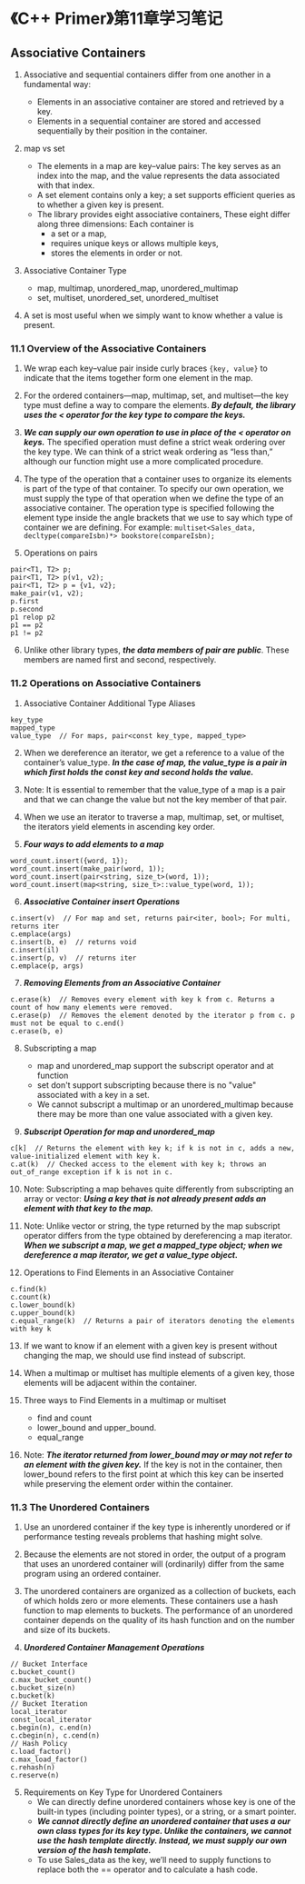 # 《C++ Primer》第11章学习笔记

## Associative Containers

1. Associative and sequential containers differ from one another in a fundamental way:
    - Elements in an associative container are stored and retrieved by a key. 
    - Elements in a sequential container are stored and accessed sequentially by their position in the container.

2. map vs set
    - The elements in a map are key–value pairs: The key serves as an index into the map, and the value represents the data associated with that index. 
    - A set element contains only a key; a set supports efficient queries as to whether a given key is present.
    - The library provides eight associative containers, These eight differ along three dimensions: Each container is 
        - a set or a map, 
        - requires unique keys or allows multiple keys, 
        - stores the elements in order or not.

3. Associative Container Type
    - map, multimap, unordered_map, unordered_multimap
    - set, multiset, unordered_set, unordered_multiset

4. A set is most useful when we simply want to know whether a value is present.

### 11.1 Overview of the Associative Containers

1. We wrap each key–value pair inside curly braces `{key, value}` to indicate that the items together form one element in the map.

2. For the ordered containers—map, multimap, set, and multiset—the key type must define a way to compare the elements. ***By default, the library uses the < operator for the key type to compare the keys.***

3. ***We can supply our own operation to use in place of the < operator on keys.*** The specified operation must define a strict weak ordering over the key type. We can think of a strict weak ordering as “less than,” although our function might use a more complicated procedure.

4. The type of the operation that a container uses to organize its elements is part of the type of that container. To specify our own operation, we must supply the type of that operation when we define the type of an associative container. The operation type is specified following the element type inside the angle brackets that we use to say which type of container we are defining. For example: `multiset<Sales_data, decltype(compareIsbn)*> bookstore(compareIsbn);`

5. Operations on pairs
```
pair<T1, T2> p;
pair<T1, T2> p(v1, v2);
pair<T1, T2> p = {v1, v2};
make_pair(v1, v2);
p.first
p.second
p1 relop p2
p1 == p2
p1 != p2
```

6. Unlike other library types, ***the data members of pair are public***. These members are named first and second, respectively.

### 11.2 Operations on Associative Containers

1. Associative Container Additional Type Aliases
```
key_type
mapped_type
value_type  // For maps, pair<const key_type, mapped_type>
```

2. When we dereference an iterator, we get a reference to a value of the container’s value_type. ***In the case of map, the value_type is a pair in which first holds the const key and second holds the value.***

3. Note: It is essential to remember that the value_type of a map is a pair and that we can change the value but not the key member of that pair.

4. When we use an iterator to traverse a map, multimap, set, or multiset, the iterators yield elements in ascending key order.

5. ***Four ways to add elements to a map***
```
word_count.insert({word, 1});
word_count.insert(make_pair(word, 1));
word_count.insert(pair<string, size_t>(word, 1));
word_count.insert(map<string, size_t>::value_type(word, 1));
```

6. ***Associative Container insert Operations***
```
c.insert(v)  // For map and set, returns pair<iter, bool>; For multi, returns iter
c.emplace(args) 
c.insert(b, e)  // returns void
c.insert(il)
c.insert(p, v)  // returns iter
c.emplace(p, args)
```

7. ***Removing Elements from an Associative Container***
```
c.erase(k)  // Removes every element with key k from c. Returns a count of how many elements were removed.
c.erase(p)  // Removes the element denoted by the iterator p from c. p must not be equal to c.end()
c.erase(b, e)
```

8. Subscripting a map
    - map and unordered_map support the subscript operator and at function
    - set don't support subscripting because there is no "value" associated with a key in a set.
    - We cannot subscript a multimap or an unordered_multimap because there may be more than one value associated with a given key.

9. ***Subscript Operation for map and unordered_map***
```
c[k]  // Returns the element with key k; if k is not in c, adds a new, value-initialized element with key k.
c.at(k)  // Checked access to the element with key k; throws an out_of_range exception if k is not in c.
```

10. Note: Subscripting a map behaves quite differently from subscripting an array or vector: ***Using a key that is not already present adds an element with that key to the map.***

11. Note: Unlike vector or string, the type returned by the map subscript operator differs from the type obtained by dereferencing a map iterator. ***When we subscript a map, we get a mapped_type object; when we dereference a map iterator, we get a value_type object.***

12. Operations to Find Elements in an Associative Container
```
c.find(k)
c.count(k)
c.lower_bound(k)
c.upper_bound(k)
c.equal_range(k)  // Returns a pair of iterators denoting the elements with key k
```

13. If we want to know if an element with a given key is present without changing the map, we should use find instead of subscript.

14. When a multimap or multiset has multiple elements of a given key, those elements will be adjacent within the container.

15. Three ways to Find Elements in a multimap or multiset
    - find and count
    - lower_bound and upper_bound.
    - equal_range

16. Note: ***The iterator returned from lower_bound may or may not refer to an element with the given key.*** If the key is not in the container, then lower_bound refers to the first point at which this key can be inserted while preserving the element order within the container.

### 11.3 The Unordered Containers

1. Use an unordered container if the key type is inherently unordered or if performance testing reveals problems that hashing might solve.

2. Because the elements are not stored in order, the output of a program that uses an unordered container will (ordinarily) differ from the same program using an ordered container.

3. The unordered containers are organized as a collection of buckets, each of which holds zero or more elements. These containers use a hash function to map elements to buckets. The performance of an unordered container depends on the quality of its hash function and on the number and size of its buckets.

4. ***Unordered Container Management Operations***
```
// Bucket Interface
c.bucket_count()
c.max_bucket_count()
c.bucket_size(n)
c.bucket(k)
// Bucket Iteration
local_iterator
const_local_iterator
c.begin(n), c.end(n)
c.cbegin(n), c.cend(n)
// Hash Policy
c.load_factor()
c.max_load_factor()
c.rehash(n)
c.reserve(n)
```

5. Requirements on Key Type for Unordered Containers
    - We can directly define unordered containers whose key is one of the built-in types (including pointer types), or a string, or a smart pointer.
    - ***We cannot directly define an unordered container that uses a our own class types for its key type. Unlike the containers, we cannot use the hash template directly. Instead, we must supply our own version of the hash template.***
    - To use Sales_data as the key, we’ll need to supply functions to replace both the == operator and to calculate a hash code.
